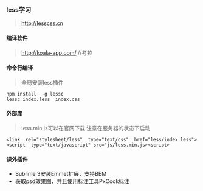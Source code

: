 ### less学习
> http://lesscss.cn
#### 编译软件
> http://koala-app.com/  //考拉
#### 命令行编译
> 全局安装less插件
```
npm install  -g lessc
lessc index.less  index.css

```
#### 外部库
> less.min.js可以在官网下载
> 注意在服务器的状态下启动
```
<link  rel="stylesheet/less"  type="text/css"  href="less/index.less">
<script  type="text/javascript" src="js/less.min.js><script>

```

#### 课外插件
* Sublime 3安装Emmet扩展，支持BEM
* 获取psd效果图，并且使用标注工具PxCook标注